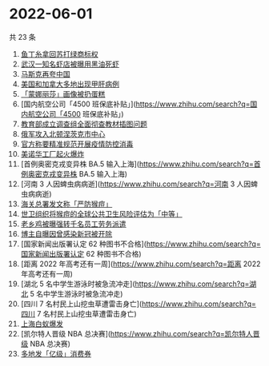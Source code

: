 # 2022-06-01

共 23 条

<!-- BEGIN ZHIHUSEARCH -->
<!-- 最后更新时间 Wed Jun 01 2022 13:11:26 GMT+0800 (China Standard Time) -->
1. [鱼丁糸拿回苏打绿商标权](https://www.zhihu.com/search?q=鱼丁糸拿回苏打绿商标权)
1. [武汉一知名虾店被曝用黑油死虾](https://www.zhihu.com/search?q=武汉一知名虾店被曝用黑油死虾)
1. [马斯克再夸中国](https://www.zhihu.com/search?q=马斯克再夸中国)
1. [美国和加拿大多地出现甲肝病例](https://www.zhihu.com/search?q=美国和加拿大多地出现甲肝病例)
1. [「蒙娜丽莎」画像被扔蛋糕](https://www.zhihu.com/search?q=「蒙娜丽莎」画像被扔蛋糕)
1. [国内航空公司「4500 班保底补贴」](https://www.zhihu.com/search?q=国内航空公司「4500 班保底补贴」)
1. [教育部成立调查组全面彻查教材插图问题](https://www.zhihu.com/search?q=教育部成立调查组全面彻查教材插图问题)
1. [俄军攻入北顿涅茨克市中心](https://www.zhihu.com/search?q=俄军攻入北顿涅茨克市中心)
1. [官方称要精准规范开展疫情防控消毒](https://www.zhihu.com/search?q=官方称要精准规范开展疫情防控消毒)
1. [美诺华工厂起火爆炸](https://www.zhihu.com/search?q=美诺华工厂起火爆炸)
1. [首例奥密克戎变异株 BA.5 输入上海](https://www.zhihu.com/search?q=首例奥密克戎变异株 BA.5 输入上海)
1. [河南 3 人因蜱虫病病逝](https://www.zhihu.com/search?q=河南 3 人因蜱虫病病逝)
1. [海关总署发文称「严防猴痘」](https://www.zhihu.com/search?q=海关总署发文称「严防猴痘」)
1. [世卫组织将猴痘的全球公共卫生风险评估为「中等」](https://www.zhihu.com/search?q=世卫组织将猴痘的全球公共卫生风险评估为「中等」)
1. [老乡鸡被曝强转千名员工劳务派遣](https://www.zhihu.com/search?q=老乡鸡被曝强转千名员工劳务派遣)
1. [博主自曝因曾感染新冠被开除](https://www.zhihu.com/search?q=博主自曝因曾感染新冠被开除)
1. [国家新闻出版署认定 62 种图书不合格](https://www.zhihu.com/search?q=国家新闻出版署认定 62 种图书不合格)
1. [距离 2022 年高考还有一周](https://www.zhihu.com/search?q=距离 2022 年高考还有一周)
1. [湖北 5 名中学生游泳时被急流冲走](https://www.zhihu.com/search?q=湖北 5 名中学生游泳时被急流冲走)
1. [四川 7 名村民上山挖虫草遭雷击身亡](https://www.zhihu.com/search?q=四川 7 名村民上山挖虫草遭雷击身亡)
1. [上海白蚁爆发](https://www.zhihu.com/search?q=上海白蚁爆发)
1. [凯尔特人晋级 NBA 总决赛](https://www.zhihu.com/search?q=凯尔特人晋级 NBA 总决赛)
1. [多地发「亿级」消费券](https://www.zhihu.com/search?q=多地发「亿级」消费券)
<!-- END ZHIHUSEARCH -->
